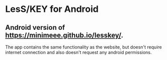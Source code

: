 # LesS/KEY for Android

## Android version of https://minimeee.github.io/lesskey/.

The app contains the same functionality as the website, but doesn't require internet connection and also doesn't request any android permissions.

